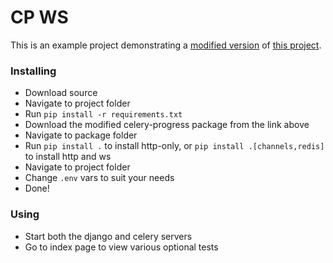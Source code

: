 # CP WS
This is an example project demonstrating a [modified version](https://github.com/EJH2/celery-progress) of 
[this project](https://github.com/czue/celery-progress). 

### Installing
* Download source
* Navigate to project folder
* Run `pip install -r requirements.txt`
* Download the modified celery-progress package from the link above
* Navigate to package folder
* Run `pip install .` to install http-only, or `pip install .[channels,redis]` to install http and ws
* Navigate to project folder
* Change `.env` vars to suit your needs
* Done!

### Using
* Start both the django and celery servers
* Go to index page to view various optional tests